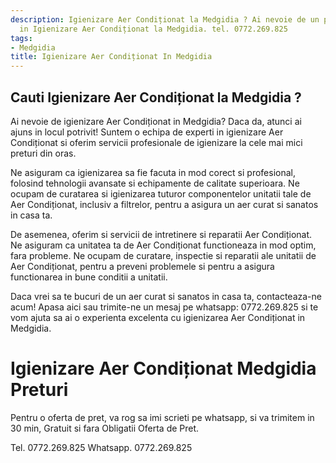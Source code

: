 ```yaml
---
description: Igienizare Aer Condiționat la Medgidia ? Ai nevoie de un profesionist
  in Igienizare Aer Condiționat la Medgidia. tel. 0772.269.825
tags:
- Medgidia
title: Igienizare Aer Condiționat In Medgidia
---
```



## Cauti Igienizare Aer Condiționat la Medgidia ?

Ai nevoie de igienizare Aer Condiționat in Medgidia? Daca da, atunci ai ajuns in locul potrivit! Suntem o echipa de experti in igienizare Aer Condiționat si oferim servicii profesionale de igienizare la cele mai mici preturi din oras. 

Ne asiguram ca igienizarea sa fie facuta in mod corect si profesional, folosind tehnologii avansate si echipamente de calitate superioara. Ne ocupam de curatarea si igienizarea tuturor componentelor unitatii tale de Aer Condiționat, inclusiv a filtrelor, pentru a asigura un aer curat si sanatos in casa ta. 

De asemenea, oferim si servicii de intretinere si reparatii Aer Condiționat. Ne asiguram ca unitatea ta de Aer Condiționat functioneaza in mod optim, fara probleme. Ne ocupam de curatare, inspectie si reparatii ale unitatii de Aer Condiționat, pentru a preveni problemele si pentru a asigura functionarea in bune conditii a unitatii. 

Daca vrei sa te bucuri de un aer curat si sanatos in casa ta, contacteaza-ne acum! Apasa aici sau trimite-ne un mesaj pe whatsapp: 0772.269.825 si te vom ajuta sa ai o experienta excelenta cu igienizarea Aer Condiționat in Medgidia.

# Igienizare Aer Condiționat Medgidia Preturi
Pentru o oferta de pret, va rog sa imi scrieti pe whatsapp, si va trimitem in 30 min, Gratuit si fara Obligatii Oferta de Pret.

Tel. 0772.269.825
Whatsapp. 0772.269.825